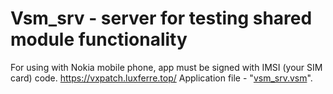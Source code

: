 # Vsm_srv - server for testing shared module functionality
For using with Nokia mobile phone, app must be signed with IMSI (your SIM card) code.
https://vxpatch.luxferre.top/
Application file - "[vsm_srv.vsm](https://github.com/RDZDX/vsm_srv/blob/main/vsm_srv.vsm?raw=true)".

